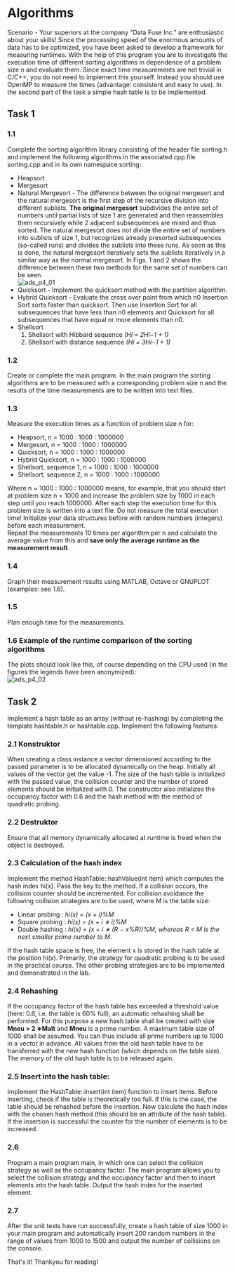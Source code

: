 # Algorithms
Scenario - Your superiors at the company "Data Fuse Inc." are enthusiastic about your skills! Since the processing speed of the enormous amounts of data has to be optimized, you have been asked to develop a framework for measuring runtimes. With the help of this program you are to investigate the execution time of different sorting algorithms in dependence of a problem size n and evaluate them. Since exact time measurements are not trivial in C/C++, you do not need to implement this yourself. Instead you should use OpenMP to measure the times (advantage: consistent and easy to use). In the second part of the task a simple hash table is to be implemented.

## Task 1
### 1.1
Complete the sorting algorithm library consisting of the header file sorting.h and implement the following algorithms in the associated cpp file sorting.cpp and in its own namespace sorting:
* Heapsort
* Mergesort
* Natural Mergesort - The difference between the original mergesort and the natural mergesort is the first step of the recursive division into different sublists. **The original mergesort** subdivides the entire set of numbers until partial lists of size 1 are generated and then reassembles them recursively while 2 adjacent subsequences are mixed and thus sorted. The natural mergesort does not divide the entire set of numbers into sublists of size 1, but recognizes already presorted subsequences (so-called runs) and divides the sublists into these runs. As soon as this is done, the natural mergesort iteratively sets the sublists iteratively in a similar way as the normal mergesort. In Figs. 1 and 2 shows the difference between these two methods for the same set of numbers can be seen.<br  />
![ads_p4_01](https://user-images.githubusercontent.com/115429300/196440350-13186648-c390-4f37-8ca0-b058bca3c6fa.png)
* Quicksort - Implement the quicksort method with the partition algorithm.
* Hybrid Quicksort - Evaluate the cross over point from which n0 Insertion Sort sorts faster than quicksort. Then use Insertion Sort for all subsequences that have less than n0 elements and Quicksort for all subsequences that have equal or more elements than n0.
* Shellsort
  1. Shellsort with Hibbard sequence *(Hi = 2Hi−1 + 1)*
  2. Shellsort with distance sequence *(Hi = 3Hi−1 + 1)*
 
 ### 1.2
 Create or complete the main program. In the main program the sorting algorithms are to be measured with a corresponding problem size n and the results of the time measurements are to be written into text files.
 
 ### 1.3
 Measure the execution times as a function of problem size n for:
 * Heapsort, n = 1000 : 1000 : 1000000
 * Mergesort, n = 1000 : 1000 : 1000000
 * Quicksort, n = 1000 : 1000 : 1000000
 * Hybrid Quicksort, n = 1000 : 1000 : 1000000
 * Shellsort, sequence 1, n = 1000 : 1000 : 1000000
 * Shellsort, sequence 2, n = 1000 : 1000 : 1000000 
 
 Where n = 1000 : 1000 : 1000000 means, for example, that you should start at problem size n = 1000 and increase the problem size by 1000 in each step until you reach 1000000. After each step the execution time for this problem size is written into a text file. Do not measure the total execution time! Initialize your data structures before with random numbers (integers) before each measurement. <br  />
 Repeat the measurements 10 times per algorithm per n and calculate the average value from this and **save only the average runtime as the measurement result**.
 
 ### 1.4
 Graph their measurement results using MATLAB, Octave or GNUPLOT (examples: see 1.6).
 
 ### 1.5
 Plan enough time for the measurements.
 
 ### 1.6 Example of the runtime comparison of the sorting algorithms
 The plots should look like this, of course depending on the CPU used (in the figures the legends have been anonymized): <br  />
 ![ads_p4_02](https://user-images.githubusercontent.com/115429300/196489848-2b139a2f-6a2e-4fd3-bc64-7dee841db95a.png)
 
 
 ## Task 2
 Implement a hash table as an array (without re-hashing) by completing the template hashtable.h or hashtable.cpp. Implement the following features:
 
 ### 2.1 Konstruktor
 When creating a class instance a vector<int> dimensioned according to the passed parameter is to be allocated dynamically on the heap. Initially all values of the vector get the value -1. The size of the hash table is initialized with the passed value, the collision counter and the number of stored elements should be initialized with 0. The constructor also initializes the occupancy factor with 0.6 and the hash method with the method of quadratic probing.
 
 ### 2.2 Destruktor
 Ensure that all memory dynamically allocated at runtime is freed when the object is destroyed.
 
 ### 2.3 Calculation of the hash index
 Implement the method HashTable::hashValue(int item) which computes the hash index hi(x). Pass the key to the method. If a collision occurs, the collision counter should be incremented. For collision avoidance the following collision strategies are to be used, where M is the table size:
 * Linear probing : *hi(x) = (x + i)%M*
 * Square probing : *hi(x) = (x + i ∗ i)%M*
 * Double hashing : *hi(x) = (x + i ∗ (R − x%R))%M, whereas R < M is the next smaller prime number to M*. <br  />
 
 If the hash table space is free, the element x is stored in the hash table at the position hi(x). Primarily, the strategy for quadratic probing is to be used in the practical course. The other probing strategies are to be implemented and demonstrated in the lab.

### 2.4 Rehashing 
If the occupancy factor of the hash table has exceeded a threshold value (here: 0.6, i.e. the table is 60% full), an automatic rehashing shall be performed. For this purpose a new hash table shall be created with size **Mneu > 2 ∗Malt** and **Mneu** is a prime number. A maximum table size of 1000 shall be assumed. You can thus include all prime numbers up to 1000 in a vector in advance. All values from the old hash table have to be transferred with the new hash function (which depends on the table size). The memory of the old hash table is to be released again.

### 2.5 Insert into the hash table:
Implement the HashTable::insert(int item) function to insert items. Before inserting, check if the table is theoretically too full. If this is the case, the table should be rehashed before the insertion. Now calculate the hash index with the chosen hash method (this should be an attribute of the hash table). If the insertion is successful the counter for the number of elements is to be increased.

### 2.6 
Program a main program main, in which one can select the collision strategy as well as the occupancy factor. The main program allows you to select the collision strategy and the occupancy factor and then to insert elements into the hash table. Output the hash index for the inserted element.

### 2.7
After the unit tests have run successfully, create a hash table of size 1000 in your main program and automatically insert 200 random numbers in the range of values from 1000 to 1500 and output the number of collisions on the console.

That's it!
Thankyou for reading!
